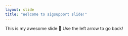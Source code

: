 ```yaml
---
layout: slide
title: "Welcome to sigsupport slide!"
---
```

This is my awesome slide :tada:
Use the left arrow to go back!
